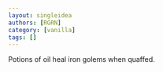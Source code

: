 ```yaml
---
layout: singleidea
authors: [RGRN]
category: [vanilla]
tags: []
---
```

Potions of oil heal iron golems when quaffed.
